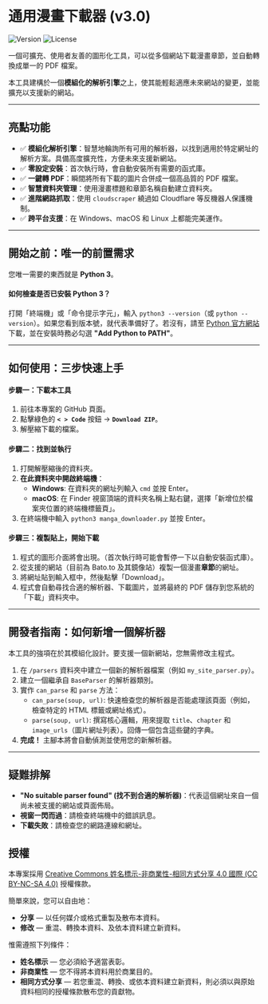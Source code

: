 # 通用漫畫下載器 (v3.0)

![Version](https://img.shields.io/badge/version-3.1.0-purple)
![License](https://img.shields.io/badge/License-CC%20BY--NC--SA%204.0-lightgrey.svg)

一個可擴充、使用者友善的圖形化工具，可以從多個網站下載漫畫章節，並自動轉換成單一的 PDF 檔案。

本工具建構於一個**模組化的解析引擎**之上，使其能輕鬆適應未來網站的變更，並能擴充以支援新的網站。

---

## 亮點功能

-   ✅ **模組化解析引擎**：智慧地輪詢所有可用的解析器，以找到適用於特定網址的解析方案。具備高度擴充性，方便未來支援新網站。
-   ✅ **零設定安裝**：首次執行時，會自動安裝所有需要的函式庫。
-   ✅ **一鍵轉 PDF**：瞬間將所有下載的圖片合併成一個高品質的 PDF 檔案。
-   ✅ **智慧資料夾管理**：使用漫畫標題和章節名稱自動建立資料夾。
-   ✅ **進階網路抓取**：使用 `cloudscraper` 繞過如 Cloudflare 等反機器人保護機制。
-   ✅ **跨平台支援**：在 Windows、macOS 和 Linux 上都能完美運作。

---

## 開始之前：唯一的前置需求

您唯一需要的東西就是 **Python 3**。

#### 如何檢查是否已安裝 Python 3？

打開「終端機」或「命令提示字元」，輸入 `python3 --version`（或 `python --version`）。如果您看到版本號，就代表準備好了。若沒有，請至 [Python 官方網站](https://www.python.org/downloads/)下載，並在安裝時務必勾選 **"Add Python to PATH"**。

---

## 如何使用：三步快速上手

#### 步驟一：下載本工具
1.  前往本專案的 GitHub 頁面。
2.  點擊綠色的 **`< > Code`** 按鈕 -> **`Download ZIP`**。
3.  解壓縮下載的檔案。

#### 步驟二：找到並執行
1.  打開解壓縮後的資料夾。
2.  **在此資料夾中開啟終端機**：
    -   **Windows**: 在資料夾的網址列輸入 `cmd` 並按 Enter。
    -   **macOS**: 在 Finder 視窗頂端的資料夾名稱上點右鍵，選擇「新增位於檔案夾位置的終端機標籤頁」。
3.  在終端機中輸入 `python3 manga_downloader.py` 並按 Enter。

#### 步驟三：複製貼上，開始下載
1.  程式的圖形介面將會出現。（首次執行時可能會暫停一下以自動安裝函式庫）。
2.  從支援的網站（目前為 Bato.to 及其鏡像站）複製一個漫畫**章節**的網址。
3.  將網址貼到輸入框中，然後點擊「Download」。
4.  程式會自動尋找合適的解析器、下載圖片，並將最終的 PDF 儲存到您系統的「下載」資料夾中。

---

## 開發者指南：如何新增一個解析器

本工具的強項在於其模組化設計。要支援一個新網站，您無需修改主程式。

1.  在 `/parsers` 資料夾中建立一個新的解析器檔案（例如 `my_site_parser.py`）。
2.  建立一個繼承自 `BaseParser` 的解析器類別。
3.  實作 `can_parse` 和 `parse` 方法：
    -   `can_parse(soup, url)`: 快速檢查您的解析器是否能處理該頁面（例如，檢查特定的 HTML 標籤或網址格式）。
    -   `parse(soup, url)`: 撰寫核心邏輯，用來提取 `title`、`chapter` 和 `image_urls`（圖片網址列表）。回傳一個包含這些鍵的字典。
4.  **完成！** 主腳本將會自動偵測並使用您的新解析器。

---

## 疑難排解

-   **"No suitable parser found" (找不到合適的解析器)**：代表這個網址來自一個尚未被支援的網站或頁面佈局。
-   **視窗一閃而過**：請檢查終端機中的錯誤訊息。
-   **下載失敗**：請檢查您的網路連線和網址。

## 授權

本專案採用 [Creative Commons 姓名標示-非商業性-相同方式分享 4.0 國際 (CC BY-NC-SA 4.0)](https://creativecommons.org/licenses/by-nc-sa/4.0/deed.zh_TW) 授權條款。

簡單來說，您可以自由地：
-   **分享** — 以任何媒介或格式重製及散布本資料。
-   **修改** — 重混、轉換本資料、及依本資料建立新資料。

惟需遵照下列條件：
-   **姓名標示** — 您必須給予適當表彰。
-   **非商業性** — 您不得將本資料用於商業目的。
-   **相同方式分享** — 若您重混、轉換、或依本資料建立新資料，則必須以與原始資料相同的授權條款散布您的貢獻物。

